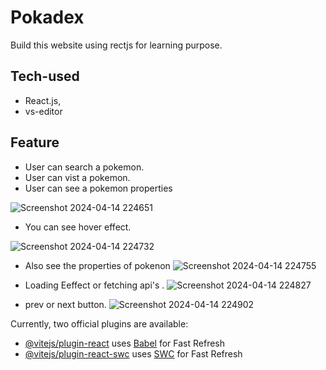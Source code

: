 # Pokadex
Build this website using rectjs for learning purpose.

## Tech-used
* React.js,
* vs-editor
## Feature
* User can search a pokemon.
* User can vist a pokemon.
* User can see a pokemon properties

![Screenshot 2024-04-14 224651](https://github.com/Khiladi19/Pokemon/assets/112451686/ccbdc185-892f-419b-bff4-f01c80c7aa2e)

* You can see hover effect.
  
![Screenshot 2024-04-14 224732](https://github.com/Khiladi19/Pokemon/assets/112451686/d2b9dd81-b072-4852-8b41-87e147ae6aef)

* Also see the properties of pokenon 
![Screenshot 2024-04-14 224755](https://github.com/Khiladi19/Pokemon/assets/112451686/b34b7ca5-f496-4f5c-a3b7-be65a117db2a)

 * Loading Eeffect or fetching api's .
![Screenshot 2024-04-14 224827](https://github.com/Khiladi19/Pokemon/assets/112451686/9ec3db11-2760-4c87-b959-395ebfa691c6)

* prev or next button.
![Screenshot 2024-04-14 224902](https://github.com/Khiladi19/Pokemon/assets/112451686/db03ac3d-0148-468c-ae09-650f9fea669f)


Currently, two official plugins are available:

- [@vitejs/plugin-react](https://github.com/vitejs/vite-plugin-react/blob/main/packages/plugin-react/README.md) uses [Babel](https://babeljs.io/) for Fast Refresh
- [@vitejs/plugin-react-swc](https://github.com/vitejs/vite-plugin-react-swc) uses [SWC](https://swc.rs/) for Fast Refresh
